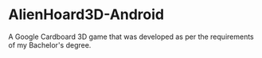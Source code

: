 # AlienHoard3D-Android
A Google Cardboard 3D game that was developed as per the requirements of my Bachelor's degree.


